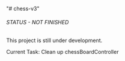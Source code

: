 "# chess-v3" 
###### STATUS - NOT FINISHED ######

This project is still under development.

Current Task: Clean up chessBoardController

